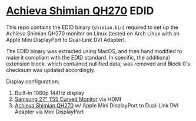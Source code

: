# [Achieva Shimian QH270](https://www.amazon.com/Refurbished-ACHIEVA-SHIMIAN-QH270-2560x1440/dp/B00MDDN0HC) EDID

This repo contains the EDID binary (```shimian.bin```) required to set up the Achieva Shimian QH270 monitor on Linux (tested on Arch Linux with an Apple Mini DisplayPort to Dual-Link DVI Adapter).

The EDID binary was extracted using MacOS, and then hand modified to make it compliant with the EDID standard. In specific, the additional extension block, which contained nullified data, was removed
and Block 0's checksum was updated accordingly.

Display configuration:
1) Built-in 1080p 144Hz display
2) [Samsung 27” T55 Curved Monitor](https://www.samsung.com/us/computing/monitors/curved/27-t55-curved-monitor-lc27t550fdnxza/) via HDMI
3) [Achieva Shimian QH270](https://www.amazon.com/Refurbished-ACHIEVA-SHIMIAN-QH270-2560x1440/dp/B00MDDN0HC) w/ Apple Mini DisplayPort to Dual-Link DVI Adapter via Mini DisplayPort
